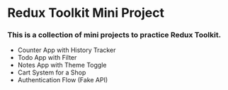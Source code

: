 # Redux Toolkit Mini Project
### This is a collection of mini projects to practice Redux Toolkit.
- Counter App with History Tracker
- Todo App with Filter
- Notes App with Theme Toggle
- Cart System for a Shop
- Authentication Flow (Fake API)


